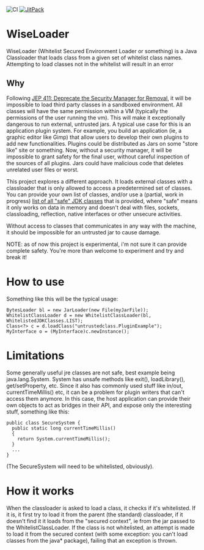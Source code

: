  ![CI](https://github.com/msx80/WiseLoader/actions/workflows/maven.yml/badge.svg) [![JitPack](https://jitpack.io/v/msx80/wiseloader.svg)](https://jitpack.io/#msx80/wiseloader)

# WiseLoader

WiseLoader (Whitelist Secured Environment Loader or something) is a Java Classloader that loads class from a given set of whitelist class names. Attempting to load classes not in the whitelist will result in an error

## Why

Following [JEP 411: Deprecate the Security Manager for Removal](https://openjdk.java.net/jeps/411), it will be impossible to load third party classes in a sandboxed environment. All classes will have the same permission within a VM (typically the permissions of the user running the vm). This will make it exceptionally dangerous to run external, untrusted jars. A typical use case for this is an application plugin system. For example, you build an application (ie, a graphic editor like Gimp) that allow users to develop their own plugins to add new functionalities. Plugins could be distributed as Jars on some "store like" site or something. Now, without a security manager, it will be impossible to grant safety for the final user, without careful inspection of the sources of all plugins. Jars could have malicious code that deletes unrelated user files or worst.

This project explores a different approach. It loads external classes with a classloader that is only allowed to access a predetermined set of classes. You can provide your own list of classes, and/or use a (partial, work in progress) [list of all "safe" JDK classes](https://github.com/msx80/WiseLoader/blob/main/src/main/java/com/github/msx80/wiseloader/WhitelistedJDKClasses.java) that is provided, where "safe" means it only works on data in memory and doesn't deal with files, sockets, classloading, reflection, native interfaces or other unsecure activities.

Without access to classes that communicates in any way with the machine, it should be impossible for an untrusted jar to cause damage.

NOTE: as of now this project is experimental, i'm not sure it can provide complete safety. You're more than welcome to experiment and try and break it!

# How to use

Something like this will be the typical usage:

    BytesLoader bl = new JarLoader(new File(myJarFile));
    WhitelistClassLoader d = new WhitelistClassLoader(bl, WhitelistedJDKClasses.LIST);
    Class<?> c = d.loadClass("untrustedclass.PluginExample");
    MyInterface o = (MyInterface)c.newInstance();

# Limitations

Some generally useful jre classes are not safe, best example being java.lang.System. System has unsafe methods like exit(), loadLibrary(), get/setProperty, etc. Since it also has commonly used stuff like in/out, currentTimeMillis() etc, it can be a problem for plugin writers that can't access them anymore. In this case, the host application can provide their own objects to act as bridges in their API, and expose only the interesting stuff, something like this:

    public class SecureSystem {
      public static long currentTimeMillis()
      {
        return System.currentTimeMillis();
      }
      ...
    }
    
(The SecureSystem will need to be whitelisted, obviously).

# How it works

When the classloader is asked to load a class, it checks if it's whitelisted. If it is, it first try to load it from the parent (the standard) classloader, if it doesn't find it it loads from the "secured context", ie from the jar passed to the WhitelistClassLoader. If the class is not whitelisted, an attempt is made to load it from the secured context (with some exception: you can't load classes from the java* package), failing that an exception is thrown.
